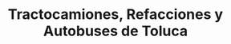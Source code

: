 ---
title: "Tractocamiones, Refacciones y Autobuses de Toluca"
url: /toluca-de-lerdo/tractocamiones-refacciones-y-autobuses-de-toluca/
shop: coche
---